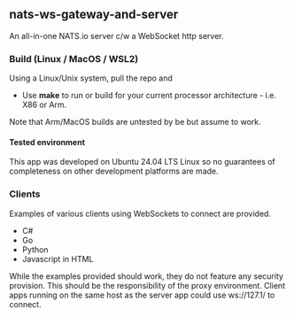 ## nats-ws-gateway-and-server

An all-in-one NATS.io server c/w a WebSocket http server.

### Build (Linux / MacOS / WSL2)

Using a Linux/Unix system, pull the repo and

* Use **make** to run or build for your current processor architecture - i.e. X86 or Arm.

Note that Arm/MacOS builds are untested by be but assume to work.

#### Tested environment

This app was developed on Ubuntu 24.04 LTS Linux so no guarantees of completeness on other development platforms are made.

### Clients

Examples of various clients using WebSockets to connect are provided.

* C#
* Go
* Python
* Javascript in HTML

While the examples provided should work, they do not feature any security provision.
This should be the responsibility of the proxy environment.
Client apps running on the same host as the server app could use ws://127.1/ to connect.
